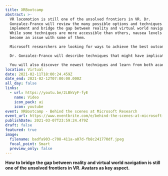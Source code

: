 ```yaml
---
title: XRBootcamp
abstract: >-
  VR locomotion is still one of the unsolved frontiers in VR. Dr.
  Gonzalez-Franco will review the many possible options and techniques to
  implement and bridge the gap between reality and virtual world navigation.
  While some techniques are more accessible than others, nausea levels may
  become an issue with some of them.

  Microsoft researchers are looking for ways to achieve the best outcomes. Imagination is at play in defining how to interface large VR spaces in restricted physical areas. Concerns on navigation such as distance perception and distance compression depend on the level of embodied interaction. Making avatars is an unexpected key aspect of locomotion.

  Dr. Gonzalez-Franco will describe techniques that might have implications on the ability to create mental maps for users and go deep into all of these.

  You will also discover the newest techniques and learn from both academic, industry, as well as game design implementations.
location: Virtual
date: 2021-02-11T18:00:24.459Z
date_end: 2021-02-12T07:00:00.000Z
all_day: false
links:
  - url: https://youtu.be/2LBkVyF-fyE
    name: Video
    icon_pack: ai
    icon: youtube
event: XRBootcamp - Behind the scenes at Microsoft Research
event_url: https://www.eventbrite.com/e/behind-the-scenes-at-microsoft-research-vr-locomotion-avatars-tickets-137404176591#
publishDate: 2021-03-07T23:59:24.479Z
draft: false
featured: true
image:
  filename: badfa903-c708-411a-a07d-fb8c241770df.jpeg
  focal_point: Smart
  preview_only: false
---
```

**How to bridge the gap between reality and virtual world navigation is still one of the unsolved frontiers in VR. Avatars as key aspect.**